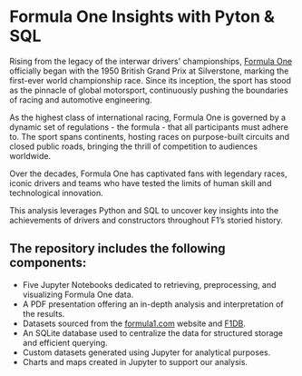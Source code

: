 # Formula One Insights with Pyton & SQL

Rising from the legacy of the interwar drivers' championships, [Formula One](https://en.wikipedia.org/wiki/Formula_One) officially began with the 1950 British Grand Prix at Silverstone, marking the first-ever world championship race. Since its inception, the sport has stood as the pinnacle of global motorsport, continuously pushing the boundaries of racing and automotive engineering.

As the highest class of international racing, Formula One is governed by a dynamic set of regulations - the formula - that all participants must adhere to. The sport spans continents, hosting races on purpose-built circuits and closed public roads, bringing the thrill of competition to audiences worldwide.

Over the decades, Formula One has captivated fans with legendary races, iconic drivers and teams who have tested the limits of human skill and technological innovation. 

This analysis leverages Python and SQL to uncover key insights into the achievements of drivers and constructors throughout F1’s storied history.

## The repository includes the following components:
- Five Jupyter Notebooks dedicated to retrieving, preprocessing, and visualizing Formula One data.
- A PDF presentation offering an in-depth analysis and interpretation of the results.
- Datasets sourced from the [formula1.com](https://formula1.com) website and [F1DB](https://github.com/f1db/f1db).
- An SQLite database used to centralize the data for structured storage and efficient querying.
- Custom datasets generated using Jupyter for analytical purposes.
- Charts and maps created in Jupyter to support our analysis.

